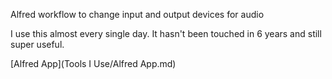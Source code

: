 Alfred workflow to change input and output devices for audio

I use this almost every single day. It hasn't been touched in 6 years and still super useful.

[Alfred App](Tools I Use/Alfred App.md)